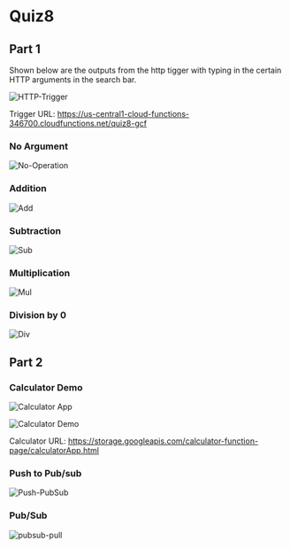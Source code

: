 # Quiz8

## Part 1

Shown below are the outputs from the http tigger with typing in the certain HTTP arguments in the search bar.

![HTTP-Trigger](https://user-images.githubusercontent.com/98137377/163491272-0d130919-4bde-4a06-b6ef-f5dd99dd2a13.png)

Trigger URL: https://us-central1-cloud-functions-346700.cloudfunctions.net/quiz8-gcf

### No Argument

![No-Operation](https://user-images.githubusercontent.com/98137377/163491254-46f61055-71c5-4590-8e49-fc8d4a8fdaa2.png)

### Addition

![Add](https://user-images.githubusercontent.com/98137377/163491195-0a55a530-ca51-4b41-9a88-0a19451ace3c.png)

### Subtraction 

![Sub](https://user-images.githubusercontent.com/98137377/163491182-fe0d4159-3660-4ae0-b3d6-d06b4c81ce98.png)

### Multiplication

![Mul](https://user-images.githubusercontent.com/98137377/163491168-764d26c6-0c5c-4618-aa36-24366b55c882.png)

### Division by 0

![Div](https://user-images.githubusercontent.com/98137377/163491129-669ce6e7-1daa-4b21-ba54-66fdf4731b5b.png)

## Part 2

### Calculator Demo

![Calculator App](https://user-images.githubusercontent.com/98137377/163494827-40ca03c5-33e4-4266-9d0c-24557db983c2.png)

![Calculator Demo](https://user-images.githubusercontent.com/98137377/163494835-a412dd99-ed10-4663-bde9-7f68301cec13.png)

Calculator URL: https://storage.googleapis.com/calculator-function-page/calculatorApp.html

### Push to Pub/sub

![Push-PubSub](https://user-images.githubusercontent.com/98137377/163494843-7e037e87-6a21-42ce-b491-5cfab6bee254.png)

### Pub/Sub

![pubsub-pull](https://user-images.githubusercontent.com/98137377/163494908-66f8cf6e-7e2b-4117-bbf9-3f2ea2620c5e.png)


